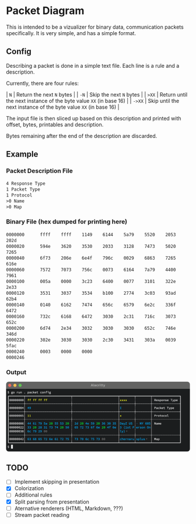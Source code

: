 # Packet Diagram

This is intended to be a vizualizer for binary data, communication packets specifically.  It is very simple, and has a simple format.

## Config

Describing a packet is done in a simple text file. Each line is a rule and a description.

Currently, there are four rules:

| `N` | Return the next `N` bytes |
| `-N` | Skip the next `N` bytes |
| `>XX` | Return until the next instance of the byte value `XX` (in base 16) |
| `->XX` | Skip until the next instance of the byte value `XX` (in base 16) |

The input file is then sliced up based on this description and printed with offset, bytes, printables and description.

Bytes remaining after the end of the description are discarded.

## Example

### Packet Description File

```
4 Response Type
1 Packet Type
1 Protocol
>0 Name
>0 Map
```

### Binary File (hex dumped for printing here)

```
0000000      ffff    ffff    1149    6144    5a79    5520    2053    202d
0000020      594e    3620    3530    2033    3128    7473    5020    7265
0000040      6f73    206e    6e4f    796c    0029    6863    7265    616e
0000060      7572    7073    756c    0073    6164    7a79    4400    7961
0000100      005a    0000    3c23    6400    0077    3101    322e    2e33
0000120      3531    3037    3534    b100    2774    3c03    93ad    62b4
0000140      0140    6162    7474    656c    6579    6e2c    336f    6472
0000160      732c    6168    6472    3030    2c31    716c    3073    652c
0000200      6d74    2e34    3032    3030    3030    652c    746e    346d
0000220      302e    3030    3030    2c30    3431    303a    0039    5fac
0000240      0003    0000    0000
0000246
```

### Output

![Terminal Output](./.github/readme/example.png)

## TODO

  - [ ] Implement skipping in presentation
  - [x] Colorization
  - [ ] Additional rules
  - [x] Split parsing from presentation
  - [ ] Aternative renderers (HTML, Markdown, ???)
  - [ ] Stream packet reading
